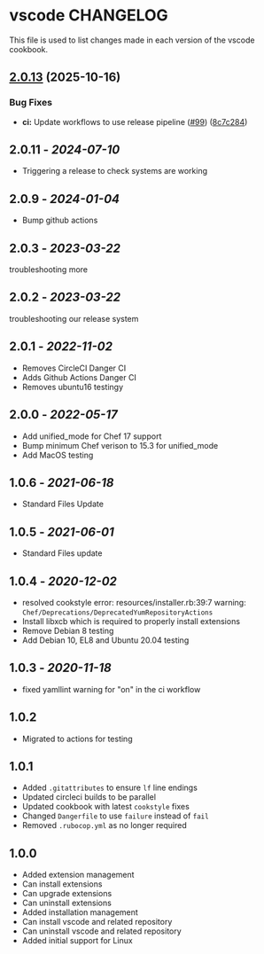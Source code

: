 # vscode CHANGELOG

This file is used to list changes made in each version of the vscode cookbook.

## [2.0.13](https://github.com/sous-chefs/sc_vscode/compare/2.0.12...v2.0.13) (2025-10-16)


### Bug Fixes

* **ci:** Update workflows to use release pipeline ([#99](https://github.com/sous-chefs/sc_vscode/issues/99)) ([8c7c284](https://github.com/sous-chefs/sc_vscode/commit/8c7c2849ddad2884c115e02beadff131b04e8fc2))

## 2.0.11 - *2024-07-10*

* Triggering a release to check systems are working

## 2.0.9 - *2024-01-04*

* Bump github actions

## 2.0.3 - *2023-03-22*

troubleshooting more

## 2.0.2 - *2023-03-22*

troubleshooting our release system

## 2.0.1 - *2022-11-02*

* Removes CircleCI Danger CI
* Adds Github Actions Danger CI
* Removes ubuntu16 testingy

## 2.0.0 - *2022-05-17*

* Add unified_mode for Chef 17 support
* Bump minimum Chef verison to 15.3 for unified_mode
* Add MacOS testing

## 1.0.6 - *2021-06-18*

* Standard Files Update

## 1.0.5 - *2021-06-01*

* Standard Files update

## 1.0.4 - *2020-12-02*

* resolved cookstyle error: resources/installer.rb:39:7 warning: `Chef/Deprecations/DeprecatedYumRepositoryActions`
* Install libxcb which is required to properly install extensions
* Remove Debian 8 testing
* Add Debian 10, EL8 and Ubuntu 20.04 testing

## 1.0.3 - *2020-11-18*

* fixed yamllint warning for "on" in the ci workflow

## 1.0.2

* Migrated to actions for testing

## 1.0.1

* Added `.gitattributes` to ensure `lf` line endings
* Updated circleci builds to be parallel
* Updated cookbook with latest `cookstyle` fixes
* Changed `Dangerfile` to use `failure` instead of `fail`
* Removed `.rubocop.yml` as no longer required

## 1.0.0

* Added extension management
* Can install extensions
* Can upgrade extensions
* Can uninstall extensions
* Added installation management
* Can install vscode and related repository
* Can uninstall vscode and related repository
* Added initial support for Linux
